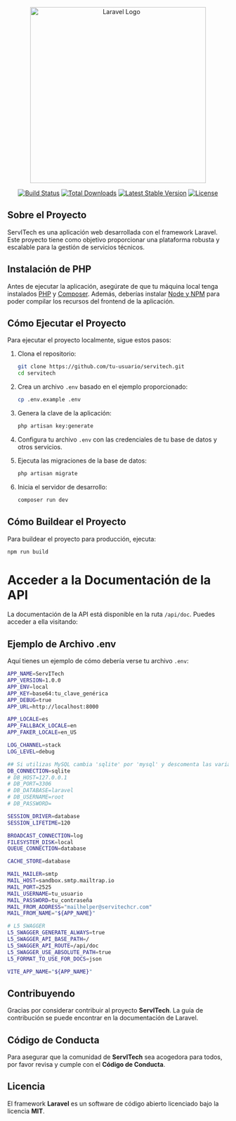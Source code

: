 <p align="center"><a href="https://laravel.com" target="_blank"><img src="https://raw.githubusercontent.com/laravel/art/master/logo-lockup/5%20SVG/2%20CMYK/1%20Full%20Color/laravel-logolockup-cmyk-red.svg" width="400" alt="Laravel Logo"></a></p>

<p align="center">
<a href="https://github.com/laravel/framework/actions"><img src="https://github.com/laravel/framework/workflows/tests/badge.svg" alt="Build Status"></a>
<a href="https://packagist.org/packages/laravel/framework"><img src="https://img.shields.io/packagist/dt/laravel/framework" alt="Total Downloads"></a>
<a href="https://packagist.org/packages/laravel/framework"><img src="https://img.shields.io/packagist/v/laravel/framework" alt="Latest Stable Version"></a>
<a href="https://packagist.org/packages/laravel/framework"><img src="https://img.shields.io/packagist/l/laravel/framework" alt="License"></a>
</p>

## Sobre el Proyecto

ServITech es una aplicación web desarrollada con el framework Laravel. Este proyecto tiene como objetivo proporcionar una plataforma robusta y escalable para la gestión de servicios técnicos.

## Instalación de PHP

Antes de ejecutar la aplicación, asegúrate de que tu máquina local tenga instalados [PHP](https://www.php.net/ "PHP") y [Composer](https://getcomposer.org/ "Composer"). Además, deberías instalar [Node y NPM](https://nodejs.org/en/download "Node y NPM") para poder compilar los recursos del frontend de la aplicación.

## Cómo Ejecutar el Proyecto

Para ejecutar el proyecto localmente, sigue estos pasos:

1. Clona el repositorio:
    ```sh
    git clone https://github.com/tu-usuario/servitech.git
    cd servitech
    ```

3. Crea un archivo `.env` basado en el ejemplo proporcionado:
    ```sh
    cp .env.example .env
    ```

4. Genera la clave de la aplicación:
    ```sh
    php artisan key:generate
    ```

5. Configura tu archivo `.env` con las credenciales de tu base de datos y otros servicios.

6. Ejecuta las migraciones de la base de datos:
    ```sh
    php artisan migrate
    ```

7. Inicia el servidor de desarrollo:
    ```sh
    composer run dev
    ```

## Cómo Buildear el Proyecto

Para buildear el proyecto para producción, ejecuta:
```sh
npm run build
```

# Acceder a la Documentación de la API  
La documentación de la API está disponible en la ruta `/api/doc`. Puedes acceder a ella visitando:  

## Ejemplo de Archivo .env  
Aquí tienes un ejemplo de cómo debería verse tu archivo `.env`:

```sh
APP_NAME=ServITech
APP_VERSION=1.0.0
APP_ENV=local
APP_KEY=base64:tu_clave_genérica
APP_DEBUG=true
APP_URL=http://localhost:8000

APP_LOCALE=es
APP_FALLBACK_LOCALE=en
APP_FAKER_LOCALE=en_US

LOG_CHANNEL=stack
LOG_LEVEL=debug

## Si utilizas MySQL cambia 'sqlite' por 'mysql' y descomenta las variables DB_*
DB_CONNECTION=sqlite
# DB_HOST=127.0.0.1
# DB_PORT=3306
# DB_DATABASE=laravel
# DB_USERNAME=root
# DB_PASSWORD=

SESSION_DRIVER=database
SESSION_LIFETIME=120

BROADCAST_CONNECTION=log
FILESYSTEM_DISK=local
QUEUE_CONNECTION=database

CACHE_STORE=database

MAIL_MAILER=smtp
MAIL_HOST=sandbox.smtp.mailtrap.io
MAIL_PORT=2525
MAIL_USERNAME=tu_usuario
MAIL_PASSWORD=tu_contraseña
MAIL_FROM_ADDRESS="mailhelper@servitechcr.com"
MAIL_FROM_NAME="${APP_NAME}"

# L5 SWAGGER
L5_SWAGGER_GENERATE_ALWAYS=true
L5_SWAGGER_API_BASE_PATH=/
L5_SWAGGER_API_ROUTE=/api/doc
L5_SWAGGER_USE_ABSOLUTE_PATH=true
L5_FORMAT_TO_USE_FOR_DOCS=json

VITE_APP_NAME="${APP_NAME}"
```

## Contribuyendo  
Gracias por considerar contribuir al proyecto **ServITech**. La guía de contribución se puede encontrar en la documentación de Laravel.  

## Código de Conducta  
Para asegurar que la comunidad de **ServITech** sea acogedora para todos, por favor revisa y cumple con el **Código de Conducta**.  

## Licencia  
El framework **Laravel** es un software de código abierto licenciado bajo la licencia **MIT**.  
